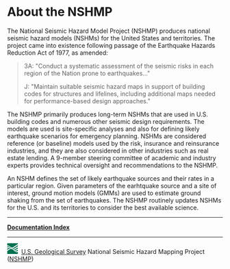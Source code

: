 # About the NSHMP

The National Seismic Hazard Model Project (NSHMP) produces national seismic hazard models (NSHMs)
for the United States and territories. The project came into existence following passage of the
Earthquake Hazards Reduction Act of 1977, as amended:

>3A: "Conduct a systematic assessment of the seismic risks in each region of the Nation prone to
>earthquakes..."
>
>J: "Maintain suitable seismic hazard maps in support of building codes for structures and
>lifelines, including additional maps needed for performance-based design approaches."

The NSHMP primarily produces long-term NSHMs that are used in U.S. building codes and numerous
other seismic design requirements. The models are used is site-specific analyses and also for
defining likely earthquake scenarios for emergency planning. NSHMs are considered reference
(or baseline) models used by the risk, insurance and reinsurance industries, and they are also
considered in other industries such as real estate lending. A 9-member steering committee of
academic and industry experts provides technical oversight and recommendations to the NSHMP.

An NSHM defines the set of likely earthquake sources and their rates in a particular region. Given
parameters of the earhtquake source and a site of interest, ground motion models (GMMs) are used
to estimate ground shaking from the set of earthquakes. The NSHMP routinely updates NSHMs for the
U.S. and its territories to consider the best available science.

---

[**Documentation Index**](../README.md)

---
![USGS logo](./images/usgs-icon.png) &nbsp;[U.S. Geological Survey](https://www.usgs.gov)
National Seismic Hazard Mapping Project ([NSHMP](https://earthquake.usgs.gov/hazards/))
